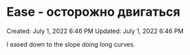# Ease - осторожно двигаться

Created: July 1, 2022 6:46 PM
Updated: July 1, 2022 6:46 PM

I eased down to the slope doing long curves.